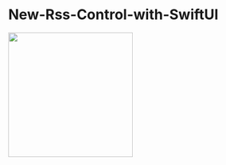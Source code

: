 # New-Rss-Control-with-SwiftUI


<img src="https://github.com/bozkurtnevzat/New-Rss-Control-with-SwiftUI/blob/main/preview.gif" width="250">

